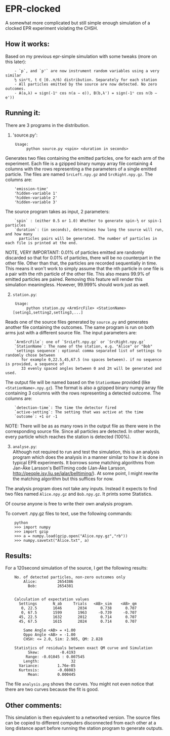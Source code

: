 EPR-clocked
===========

A somewhat more complicated but still simple enough simulation of a clocked EPR experiment violating the CHSH.

How it works:
------------
Based on my previous epr-simple simulation with some tweaks (more on this later):  

        - `p`, and `p'` are now instrument random variables using a very similar 
        ½ sin²t, t ∈ [0..π/6) distribution. Separately for each station
        - All particles emitted by the source are now detected. No zero outcomes.
        - A(a,λ) = sign(-1ⁿ cos n(a − e)), B(b,λ') = sign(-1ⁿ cos n(b − e'))

Running it:
-----------
There are 3 programs in the distribution.  
        
1) 'source.py':  

        Usage:
	         python source.py <spin> <duration in seconds>

Generates two files containing the emitted particles, one for each arm of the experiment.
Each file is a gzipped binary numpy array file containing 4 columns with the rows representing a the 
parameters of a single emitted particle. The files are named `SrcLeft.npy.gz` and `SrcRight.npy.gz`.
The columns are:  

        'emission-time'
        'hidden-variable 1'
        'hidden-variable 2'
        'hidden-variable 3'
        
The source program takes as input, 2 parameters:

        `spin` : (either 0.5 or 1.0) Whether to generate spin-½ or spin-1 particles
        `duration`: (in seconds), determines how long the source will run, and how many 
          particles pairs will be generated. The number of particles in each file is printed at the end.

NOTE, VERY IMPORTANT: 0.01% of particles emitted are randomly discarded so that 
for 0.01% of particles, there will be no counterpart in the other file. Other 
than that, the particles are recorded sequentially in time. This means it won't 
work to simply assume that the nth particle in one file is a pair with the nth 
particle of the other file. This also means 99.9% of emitted particles are paired. 
Removing this feature will render this simulation meaningless. However, 99.999% should 
work just as well.


2) `station.py`:  
        
        Usage:
	         python station.py <ArmSrcFile> <StationName> [seting1,setting2,setting3,...]

Reads one of the source files generated by `source.py` and generates another file
containing the outcomes. The same program is run on both arms just with a different
source file. The input parameters are:  

        `ArmSrcFile`: one of `SrcLeft.npy.gz` or `SrcRight.npy.gz`
        `StationName`: The name of the station, e.g. "Alice" or "Bob"
        `settings sequence`: optional comma separated list of settings to randomly chose between
           for example 0,22.5,45,67.5 (no spaces between). if no sequence is provided, a sequence of
           33 evenly spaced angles between 0 and 2π will be generated and used.

The output file will be named based on the `StationName` provided (like `<StationName>.npy.gz`). The format is also 
a gzipped binary numpy array file containing 3 columns with the rows representing a detected 
outcome. The columns are:  
    
        `detection-time`: The time the detector fired
        `active-setting`: The setting that was active at the time
        `outcome`: +1 or -1

NOTE: There will be as as many rows in the output file as there were in the corresponding source file. 
Since all particles are detected. In other words, every particle which reaches the station is detected (100%).

3) `analyse.py`:  
Although not required to run and test the simulation, this is an analysis program which does
the analysis in a manner similar to how it is done in typical EPR experiments. It borrows some matching algorithms from Jan-Åke Larsson's BellTiming code (Jan-Åke Larsson, http://people.isy.liu.se/jalar/belltiming/). At some point, I might rewrite the matching algorithm but this suffices for now.

The analysis program does not take any inputs. Instead it expects to find two files named `Alice.npy.gz` and `Bob.npy.gz`. It prints some 
Statistics.

Of course anyone is free to write their own analysis program.

To convert .npy.gz files to text, use the following commands:  
        
        python
        >>> import numpy
        >>> import gzip
        >>> a = numpy.load(gzip.open("Alice.npy.gz","rb"))
        >>> numpy.savetxt("Alice.txt", a)


Results:
--------

For a 120second simulation of the source, I get the following results:  

        No. of detected particles, non-zero outcomes only
	        Alice:         2654386
	          Bob:         2654381


        Calculation of expectation values
          Settings       N_ab     Trials   <AB>_sim    <AB>_qm
           0, 22.5       1646       2034      0.738      0.707
           0, 67.5       1599       1963     -0.739     -0.707
          45, 22.5       1632       2012      0.714      0.707
          45, 67.5       1615       2024      0.714      0.707

	        Same Angle <AB> = +1.00
	        Oppo Angle <AB> = -1.00
	        CHSH: <= 2.0, Sim: 2.905, QM: 2.828

        Statistics of residuals between exact QM curve and Simulation
              Skew:         -0.4193
             Range: -0.01045 : 0.007545
            Length:              32
          Variance:        1.76e-05
          Kurtosis:        -0.08083
              Mean:        0.000445


The file `analysis.png` shows the curves. You might not even notice that there are two curves because the fit is good.

Other comments:
---------------

This simulation is then equivalent to a networked version. The source files can be copied to different computers disconnected from each other at a long distance apart before running the station program to generate outputs.
